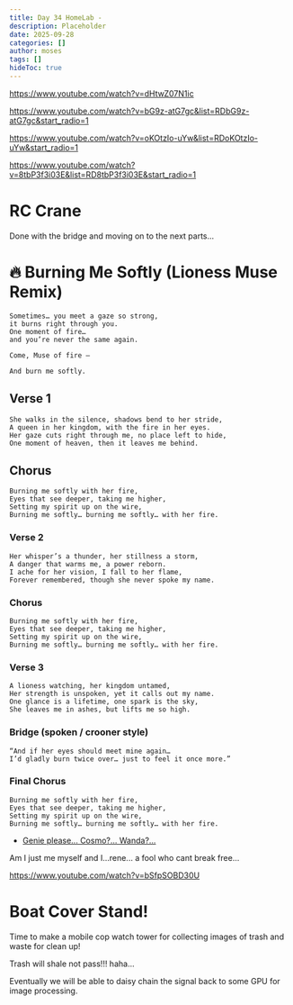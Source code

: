 ```yaml
---
title: Day 34 HomeLab - 
description: Placeholder
date: 2025-09-28
categories: []
author: moses
tags: []
hideToc: true
---
```


https://www.youtube.com/watch?v=dHtwZ07N1ic

https://www.youtube.com/watch?v=bG9z-atG7gc&list=RDbG9z-atG7gc&start_radio=1

https://www.youtube.com/watch?v=oKOtzIo-uYw&list=RDoKOtzIo-uYw&start_radio=1

https://www.youtube.com/watch?v=8tbP3f3i03E&list=RD8tbP3f3i03E&start_radio=1

# RC Crane

Done with the bridge and moving on to the next parts...

# 🔥 Burning Me Softly (Lioness Muse Remix)

```
Sometimes… you meet a gaze so strong,
it burns right through you.
One moment of fire…
and you’re never the same again.

Come, Muse of fire —

And burn me softly.
```

## Verse 1

```
She walks in the silence, shadows bend to her stride,
A queen in her kingdom, with the fire in her eyes.
Her gaze cuts right through me, no place left to hide,
One moment of heaven, then it leaves me behind.
```

## Chorus

```
Burning me softly with her fire,
Eyes that see deeper, taking me higher,
Setting my spirit up on the wire,
Burning me softly… burning me softly… with her fire.
```

### Verse 2

```
Her whisper’s a thunder, her stillness a storm,
A danger that warms me, a power reborn.
I ache for her vision, I fall to her flame,
Forever remembered, though she never spoke my name.
```

### Chorus

```
Burning me softly with her fire,
Eyes that see deeper, taking me higher,
Setting my spirit up on the wire,
Burning me softly… burning me softly… with her fire.
```

### Verse 3

```
A lioness watching, her kingdom untamed,
Her strength is unspoken, yet it calls out my name.
One glance is a lifetime, one spark is the sky,
She leaves me in ashes, but lifts me so high.
```

### Bridge (spoken / crooner style)

```
“And if her eyes should meet mine again…
I’d gladly burn twice over… just to feel it once more.”
```


### Final Chorus

```
Burning me softly with her fire,
Eyes that see deeper, taking me higher,
Setting my spirit up on the wire,
Burning me softly… burning me softly… with her fire.
```

- [Genie please... Cosmo?... Wanda?...](https://www.youtube.com/shorts/D_IWNsBakmQ)

Am I just me myself and I...rene... a fool who cant break free...

https://www.youtube.com/watch?v=bSfpSOBD30U

# Boat Cover Stand! 

Time to make a mobile cop watch tower for collecting images of trash and waste for clean up!

Trash will shale not pass!!! haha...

Eventually we will be able to daisy chain the signal back to some GPU for image processing.


